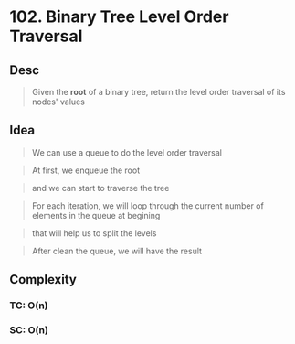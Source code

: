 # 102. Binary Tree Level Order Traversal

## Desc

> Given the **root** of a binary tree, return the level order traversal of its nodes' values

## Idea

> We can use a queue to do the level order traversal

> At first, we enqueue the root

> and we can start to traverse the tree

> For each iteration, we will loop through the current number of elements in the queue at begining

> that will help us to split the levels

> After clean the queue, we will have the result

## Complexity

### TC: O(n)

### SC: O(n)